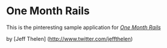 # One Month Rails

This is the pinteresting sample application for [*One Month Rails*](http:onemonthrails.com)

by [Jeff Thelen] (http://www.twitter.com/jeffthelen)
